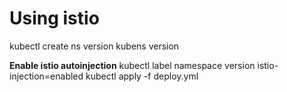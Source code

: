 # Using istio

kubectl create ns version
kubens version

**Enable istio autoinjection**
kubectl label namespace version istio-injection=enabled
kubectl apply -f deploy.yml




